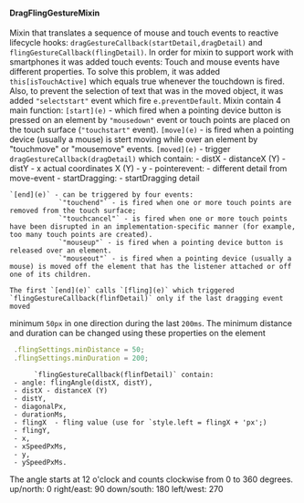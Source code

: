 #### DragFlingGestureMixin
 
  Mixin that translates a sequence of mouse and touch events to reactive lifecycle hooks:
  `dragGestureCallback(startDetail,dragDetail)` and `flingGestureCallback(flingDetail)`.
     In order for mixin to support work with smartphones it was added touch events:
     Touch and mouse events have different properties. To solve this problem, it was added `this[isTouchActive]`
 which equals true whenever the touchdown is fired.
   Also, to prevent the selection of text that was in the moved object, it was added `"selectstart"` event which fire `e.preventDefault`.
  Mixin contain 4 main function:
   `[start](e)` - which fired when a pointing device button is pressed on an element by `"mousedown"` event
             or touch points are placed on the touch surface (`"touchstart"` event).
    `[move](e)` -  is fired when a pointing device (usually a mouse) is stert moving while over an element by
            "touchmove" or "mousemove" events.
        `[moved](e)` - trigger `dragGestureCallback(dragDetail)` which contain:
              - distX - distanceX (Y)
              - distY
              - x  actual coordinates X (Y)
              - y
              - pointerevent:  - different detail from move-event
              - startDragging:  - startDragging detail

    `[end](e)` - can be triggered by four events:
                `"touchend"` - is fired when one or more touch points are removed from the touch surface;
                `"touchcancel"` - is fired when one or more touch points have been disrupted in an implementation-specific manner (for example, too many touch points are created).
                `"mouseup"` - is fired when a pointing device button is released over an element.
                `"mouseout"` - is fired when a pointing device (usually a mouse) is moved off the element that has the listener attached or off one of its children.

    The first `[end](e)` calls `[fling](e)` which triggered `flingGestureCallback(flinfDetail)` only if the last dragging event moved
   minimum `50px` in one direction during the last `200ms`.
   The minimum distance and duration can be changed using these properties on the element
   ```javascript
    .flingSettings.minDistance = 50;
    .flingSettings.minDuration = 200;
```
          `flingGestureCallback(flinfDetail)` contain:
     - angle: flingAngle(distX, distY),
     - distX - distanceX (Y)
     - distY,
     - diagonalPx,
     - durationMs,
     - flingX  - fling value (use for `style.left = flingX + 'px';)
     - flingY,
     - x,
     - xSpeedPxMs,
     - y,
     - ySpeedPxMs.

  The angle starts at 12 o'clock and counts clockwise from 0 to 360 degrees.
   up/north:     0
   right/east:  90
   down/south: 180
   left/west:  270
